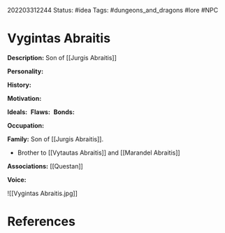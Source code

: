 202203312244
Status: #idea
Tags: #dungeons_and_dragons #lore #NPC 

# Vygintas Abraitis
**Description:** Son of [[Jurgis Abraitis]]

**Personality:** 

**History:** 

**Motivation:** 

**Ideals:** 
**Flaws:** 
**Bonds:** 

**Occupation:** 

**Family:** Son of [[Jurgis Abraitis]]. 
- Brother to [[Vytautas Abraitis]] and [[Marandel Abraitis]]

**Associations:** [[Questan]]

**Voice:** 

![[Vygintas Abraitis.jpg]]



# References